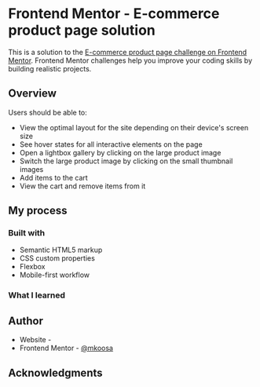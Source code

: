 # Frontend Mentor - E-commerce product page solution

This is a solution to the [E-commerce product page challenge on Frontend Mentor](https://www.frontendmentor.io/challenges/ecommerce-product-page-UPsZ9MJp6). Frontend Mentor challenges help you improve your coding skills by building realistic projects.

## Overview
Users should be able to:

- View the optimal layout for the site depending on their device's screen size
- See hover states for all interactive elements on the page
- Open a lightbox gallery by clicking on the large product image
- Switch the large product image by clicking on the small thumbnail images
- Add items to the cart
- View the cart and remove items from it


## My process

### Built with

- Semantic HTML5 markup
- CSS custom properties
- Flexbox
- Mobile-first workflow

### What I learned


## Author

- Website - [](https://www.your-site.com)
- Frontend Mentor - [@mkoosa](https://www.frontendmentor.io/profile/yourusername)


## Acknowledgments

